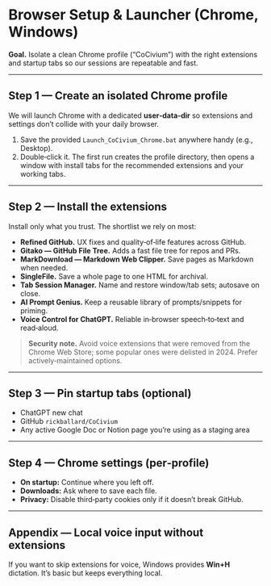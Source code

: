 # Browser Setup & Launcher (Chrome, Windows)

**Goal.**  Isolate a clean Chrome profile (“CoCivium”) with the right extensions and startup tabs so our sessions are repeatable and fast.

---

## Step 1 — Create an isolated Chrome profile
We will launch Chrome with a dedicated **user‑data‑dir** so extensions and settings don’t collide with your daily browser.

1. Save the provided `Launch_CoCivium_Chrome.bat` anywhere handy (e.g., Desktop).
2. Double‑click it.  The first run creates the profile directory, then opens a window with install tabs for the recommended extensions and your working tabs.

---

## Step 2 — Install the extensions
Install only what you trust.  The shortlist we rely on most:

- **Refined GitHub.**  UX fixes and quality‑of‑life features across GitHub.
- **Gitako — GitHub File Tree.**  Adds a fast file tree for repos and PRs.
- **MarkDownload — Markdown Web Clipper.**  Save pages as Markdown when needed.
- **SingleFile.**  Save a whole page to one HTML for archival.
- **Tab Session Manager.**  Name and restore window/tab sets; autosave on close.
- **AI Prompt Genius.**  Keep a reusable library of prompts/snippets for priming.
- **Voice Control for ChatGPT.**  Reliable in‑browser speech‑to‑text and read‑aloud.

> **Security note.**  Avoid voice extensions that were removed from the Chrome Web Store; some popular ones were delisted in 2024.  Prefer actively‑maintained options.

---

## Step 3 — Pin startup tabs (optional)
- ChatGPT new chat
- GitHub `rickballard/CoCivium`
- Any active Google Doc or Notion page you’re using as a staging area

---

## Step 4 — Chrome settings (per‑profile)
- **On startup:** Continue where you left off.
- **Downloads:** Ask where to save each file.
- **Privacy:** Disable third‑party cookies only if it doesn’t break GitHub.

---

## Appendix — Local voice input without extensions
If you want to skip extensions for voice, Windows provides **Win+H** dictation.  It’s basic but keeps everything local.



